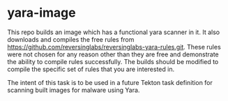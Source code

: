 # yara-image

This repo builds an image which has a functional yara scanner in it.  It also downloads and compiles the free rules from https://github.com/reversinglabs/reversinglabs-yara-rules.git.  These rules were not chosen for any reason other than they are free and demonstrate the ability to compile rules successfully.  The builds should be modified to compile the specific set of rules that you are interested in.  

The intent of this task is to be used in a future Tekton task definition for scanning built images for malware using Yara.




